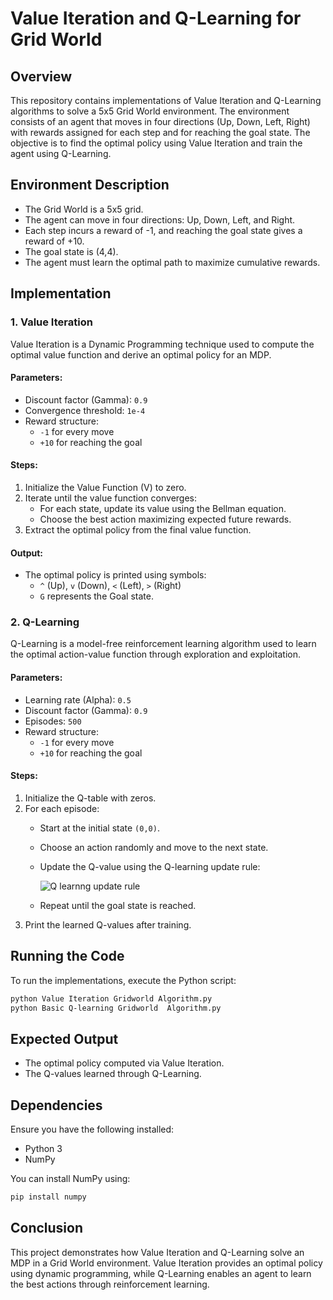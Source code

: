 # Value Iteration and Q-Learning for Grid World

## Overview
This repository contains implementations of Value Iteration and Q-Learning algorithms to solve a 5x5 Grid World environment. 
The environment consists of an agent that moves in four directions (Up, Down, Left, Right) with rewards assigned for each step and for reaching the goal state. 
The objective is to find the optimal policy using Value Iteration and train the agent using Q-Learning.

## Environment Description
- The Grid World is a 5x5 grid.
- The agent can move in four directions: Up, Down, Left, and Right.
- Each step incurs a reward of -1, and reaching the goal state gives a reward of +10.
- The goal state is (4,4).
- The agent must learn the optimal path to maximize cumulative rewards.

## Implementation

### 1. Value Iteration
Value Iteration is a Dynamic Programming technique used to compute the optimal value function and derive an optimal policy for an MDP.

#### Parameters:
- Discount factor (Gamma): `0.9`
- Convergence threshold: `1e-4`
- Reward structure:
  - `-1` for every move
  - `+10` for reaching the goal

#### Steps:
1. Initialize the Value Function (V) to zero.
2. Iterate until the value function converges:
   - For each state, update its value using the Bellman equation.
   - Choose the best action maximizing expected future rewards.
3. Extract the optimal policy from the final value function.

#### Output:
- The optimal policy is printed using symbols:
  - `^` (Up), `v` (Down), `<` (Left), `>` (Right)
  - `G` represents the Goal state.

### 2. Q-Learning
Q-Learning is a model-free reinforcement learning algorithm used to learn the optimal action-value function through exploration and exploitation.

#### Parameters:
- Learning rate (Alpha): `0.5`
- Discount factor (Gamma): `0.9`
- Episodes: `500`
- Reward structure:
  - `-1` for every move
  - `+10` for reaching the goal

#### Steps:
1. Initialize the Q-table with zeros.
2. For each episode:
   - Start at the initial state `(0,0)`.
   - Choose an action randomly and move to the next state.
   - Update the Q-value using the Q-learning update rule:
     
     ![Q learnng update rule](https://github.com/user-attachments/assets/c5515a29-69f9-441a-8608-6d0d98839366)

   
   - Repeat until the goal state is reached.
3. Print the learned Q-values after training.

## Running the Code
To run the implementations, execute the Python script:
```bash
python Value Iteration Gridworld Algorithm.py
python Basic Q-learning Gridworld  Algorithm.py
```

## Expected Output
- The optimal policy computed via Value Iteration.
- The Q-values learned through Q-Learning.

## Dependencies
Ensure you have the following installed:
- Python 3
- NumPy

You can install NumPy using:
```bash
pip install numpy
```

## Conclusion
This project demonstrates how Value Iteration and Q-Learning solve an MDP in a Grid World environment. 
Value Iteration provides an optimal policy using dynamic programming, while Q-Learning enables an agent to learn the best actions through reinforcement learning.

